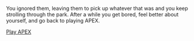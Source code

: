 You ignored them, leaving them to pick up whatever that was and you keep strolling through the park. After a while you get bored, feel better about yourself, and go back to playing APEX.


[Play APEX](game-ends)
